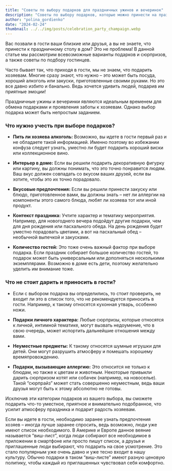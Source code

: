 ```yaml
---
title: "Советы по выбору подарков для праздничных ужинов и вечеринок"
description: "Советы по выбору подарков, которые можно принести на праздничный ужин или вечеринку."
author: "polina_gordienko"
date: "2024-02-24"
thumbnail: ../../img/posts/celebration_party_champaign.webp
---
```


Вас позвали в гости ваши близкие или друзья, а вы не знаете, что принести к праздничному столу в дом? Это не проблема! В данной статье мы рассмотрим всевозможные варианты подарков и сюрпризов, а также советы по подбору гостинцев.

Часто бывает так, что приходя в гости, мы не знаем, что подарить хозяевам. Многие сразу знают, что нужно – это может быть посуда, хороший алкоголь или закуски, приготовленные своими руками. Но это все давно избито и банально. Ведь хочется удивить людей, подарив им приятные эмоции!

Праздничные ужины и вечеринки являются идеальным временем для обмена подарками и проявления заботы к хозяевам. Однако выбор подарка может быть непростым заданием.

### Что нужно учесть при выборе подарков?

- **Пить ли хозяева алкоголь:** Возможно, вы идете в гости первый раз и не обладаете такой информацией. Именно поэтому во избежании конфуза следует узнать, уместно ли будет подарить хороший виски или коллекционное вино.

- **Интерьер в доме:** Если вы решили подарить декоративную фигурку или картину, вы должны понимать, что это точно понравится людям. Ваш вкус должен совпадать со вкусом ваших друзей, если вы хотите, чтобы это их точно порадовало.

- **Вкусовые предпочтения:** Если вы решили принести закуску или блюдо, приготовленное вами, вы должны знать – нет ли аллергии на компоненты этого самого блюда, любят ли хозяева тот или иной продукт.

- **Контекст праздника:** Учтите характер и тематику мероприятия. Например, для новогоднего вечера подойдут другие подарки, чем для дня рождения или пасхального обеда. На день рождения будет уместно порадовать цветами, а вот на пасхальный обед – необычной выпечкой и закусками.

- **Количество гостей:** Это тоже очень важный фактор при выборе подарка. Если праздник собирает большое количество гостей, то подарок может быть универсальным или дополняться несколькими экземплярами. Возможно в доме есть дети, поэтому желательно уделить им внимание тоже.

### Что не стоит дарить и приносить в гости?

- Если с выбором подарка вы определились, то стоит проверить, не входит ли это в список того, что не рекомендуется приносить в гости. Например, к такому относятся кухонная утварь, особенно ножи.

- **Подарки личного характера:** Любые сюрпризы, которые относятся к личной, интимной тематике, могут вызвать недоумение, что в свою очередь, может испортить дальнейшие отношения между вами.

- **Неуместные предметы:** К такому относятся шумные игрушки для детей. Они могут разрушить атмосферу и помешать хорошему времяпровождению.

- **Подарки, вызывающие аллергию:** Это относится не только к блюдам, но также к цветам и животным. Некоторые привыкли дарить сюрпризом котят или собачек (например, на новоселье). Такой “сюрпрайз” может стать совершенно неуместным, ведь ваши друзья могут быть к этому абсолютно не готовы.

Исключив эти категории подарков из вашего выбора, вы сможете подарить что-то уместное, приятное и внимательно подобранное, что усилит атмосферу праздника и подарит радость хозяевам.

Если вы идете в гости, необходимо заранее узнать предпочтения хозяев – иногда лучше заранее спросить, ведь возможно, люди уже имеют список необходимого. В Америке и Европе данное веяние называется “виш-лист”, когда люди собирают все необходимое в приложении в смартфоне или просто пишут список, а друзья и приглашенные люди выбирают, что подарить на свое усмотрение. Это стало популярным уже очень давно и уже тесно входит в нашу культуру. Обычно подарки в таком “виш-листе” имеют разную ценовую политику, чтобы каждый из приглашенных чувствовал себя комфортно.


